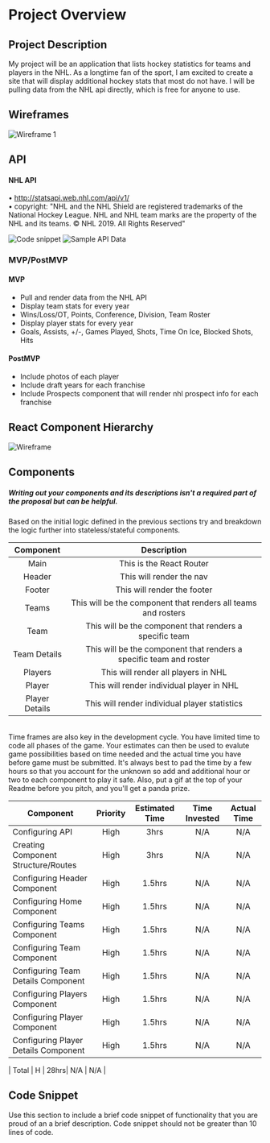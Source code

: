 # Project Overview


## Project Description
My project will be an application that lists hockey statistics for teams and players in the NHL. As a longtime fan of the sport, I am excited to create a site that will display additional hockey stats that most do not have. I will be pulling data from the NHL api directly, which is free for anyone to use.

## Wireframes
![Wireframe 1](https://res.cloudinary.com/darrin-im/image/upload/v1566582346/Project-2-wireframe_qfraqp.jpg)

## API
#### NHL API
• http://statsapi.web.nhl.com/api/v1/
<br/>
• copyright: "NHL and the NHL Shield are registered trademarks of the National Hockey League. NHL and NHL team marks are the property of the NHL and its teams. © NHL 2019. All Rights Reserved"


![Code snippet]()
![Sample API Data]()


### MVP/PostMVP
#### MVP
- Pull and render data from the NHL API
- Display team stats for every year
- Wins/Loss/OT, Points, Conference, Division, Team Roster
- Display player stats for every year
- Goals, Assists, +/-, Games Played, Shots, Time On Ice, Blocked Shots, Hits

#### PostMVP
- Include photos of each player
- Include draft years for each franchise
- Include Prospects component that will render nhl prospect info for each franchise


## React Component Hierarchy
![Wireframe](https://res.cloudinary.com/darrin-im/image/upload/v1566586269/Project-2-React-Architecture_sxu3jc.jpg)

## Components
##### Writing out your components and its descriptions isn't a required part of the proposal but can be helpful.

Based on the initial logic defined in the previous sections try and breakdown the logic further into stateless/stateful components.<br/>

| Component | Description |
| :---: | :---: |  
| Main | This is the React Router |
| Header | This will render the nav |
| Footer | This will render the footer |
| Teams | This will be the component that renders all teams and rosters |
| Team | This will be the component that renders a specific team|
| Team Details | This will be the component that renders a specific team and roster |
| Players | This will render all players in NHL |
| Player | This will render individual player in NHL |
| Player Details | This will render individual player statistics |



<br/>
Time frames are also key in the development cycle.  You have limited time to code all phases of the game.  Your estimates can then be used to evalute game possibilities based on time needed and the actual time you have before game must be submitted. It's always best to pad the time by a few hours so that you account for the unknown so add and additional hour or two to each component to play it safe. Also, put a gif at the top of your Readme before you pitch, and you'll get a panda prize.

| Component | Priority | Estimated Time | Time Invested | Actual Time |
| --- | :---: |  :---: | :---: | :---: |
| Configuring API | High | 3hrs| N/A | N/A |
| Creating Component Structure/Routes | High | 3hrs| N/A | N/A |
| Configuring Header Component | High | 1.5hrs| N/A | N/A |
| Configuring Home Component | High | 1.5hrs| N/A | N/A |
| Configuring Teams Component | High | 1.5hrs| N/A | N/A |
| Configuring Team Component | High | 1.5hrs| N/A | N/A |
| Configuring Team Details Component | High | 1.5hrs| N/A | N/A |
| Configuring Players Component | High | 1.5hrs| N/A | N/A |
| Configuring Player Component | High | 1.5hrs| N/A | N/A |
| Configuring Player Details Component | High | 1.5hrs| N/A | N/A |

| Total | H | 28hrs| N/A | N/A |

## Code Snippet

Use this section to include a brief code snippet of functionality that you are proud of an a brief description.  Code snippet should not be greater than 10 lines of code.
